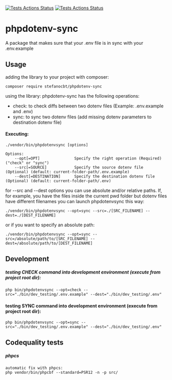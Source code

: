 [![Tests Actions Status](https://github.com/StefanoCbt/phpdotenv-sync/workflows/Tests/badge.svg)](https://github.com/StefanoCbt/phpdotenv-sync/actions)
[![Tests Actions Status](https://github.com/StefanoCbt/phpdotenv-sync/workflows/Codequality/badge.svg)](https://github.com/StefanoCbt/phpdotenv-sync/actions)

# phpdotenv-sync
A package that makes sure that your .env file is in sync with your .env.example

## Usage
adding the library to your project with composer:
```
composer require stefanocbt/phpdotenv-sync
```
using the library:
phpdotenv-sync has the following operations:
- check: to check diffs between two dotenv files (Example: .env.example and .env)
- sync: to sync two dotenv files (add missing dotenv parameters to destination dotenv file)

#### Executing:
```
./vendor/bin/phpdotenvsync [options]

Options:
    --opt[=OPT]               Specify the right operation (Required) ("check" or "sync")
    --src[=SOURCE]            Specify the source dotenv file (Optional) (default: current-folder-path/.env.example)
    --dest[=DESTINATION]      Specify the destination dotenv file (Optional) (default: current-folder-path/.env)
```

for --src and --dest options you can use absolute and/or relative paths. If, for example, you have the files inside the current pwd folder but dotenv files have different filenames you can launch phpdotenvsync this way:
```
./vendor/bin/phpdotenvsync --opt=sync --src=./[SRC_FILENAME] --dest=./[DEST_FILENAME]
```

or if you want to specify an absolute path: 
```
./vendor/bin/phpdotenvsync --opt=sync --src=/absolute/path/to/[SRC_FILENAME] --dest=/absolute/path/to/[DEST_FILENAME]
```


## Development
##### testing CHECK command into development environment (execute from project root dir):
```
php bin/phpdotenvsync --opt=check --src="./bin/dev_testing/.env.example" --dest="./bin/dev_testing/.env"
```
#### testing SYNC command into development environment (execute from project root dir):
```
php bin/phpdotenvsync --opt=sync --src="./bin/dev_testing/.env.example" --dest="./bin/dev_testing/.env"
```

## Codequality tests

##### phpcs
```
automatic fix with phpcs:
php vendor/bin/phpcbf --standard=PSR12 -n -p src/
```